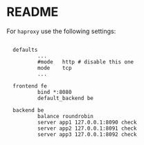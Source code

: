 # README

For `haproxy` use the following settings:

```

  defaults
          ...
          #mode   http # disable this one
          mode    tcp
          ...

  frontend fe
          bind *:8080
          default_backend be

  backend be
          balance roundrobin
          server app1 127.0.0.1:8090 check
          server app2 127.0.0.1:8091 check
          server app3 127.0.0.1:8092 check
```
